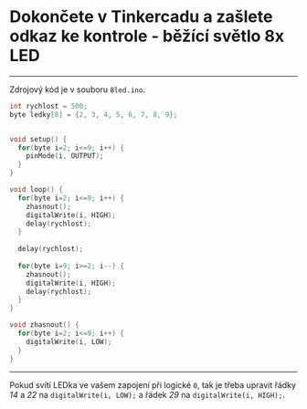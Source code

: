 # Dokončete v Tinkercadu a zašlete odkaz ke kontrole - běžící světlo 8x LED

---

Zdrojový kód je v souboru `8led.ino`.

```c++
int rychlost = 500;
byte ledky[8] = {2, 3, 4, 5, 6, 7, 8, 9};


void setup() {
  for(byte i=2; i<=9; i++) {
  	pinMode(i, OUTPUT); 
  }
}

void loop() {
  for(byte i=2; i<=9; i++) {
    zhasnout();
    digitalWrite(i, HIGH);
    delay(rychlost);
  }
  
  delay(rychlost);
  
  for(byte i=9; i>=2; i--) {
    zhasnout();
    digitalWrite(i, HIGH);
    delay(rychlost);
  }
}

void zhasnout() {
  for(byte i=2; i<=9; i++) {
    digitalWrite(i, LOW);
  }
}
```

---

Pokud svítí LEDka ve vašem zapojení při logické `0`, tak je třeba upravit řádky *14* a *22* na `digitalWrite(i, LOW);` a řádek *29* na `digitalWrite(i, HIGH);`.
